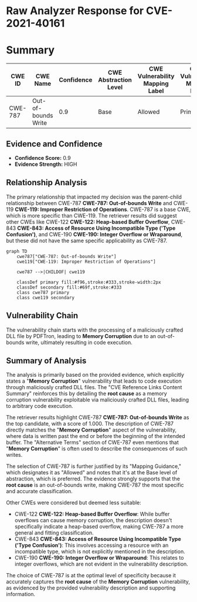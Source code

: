 # Raw Analyzer Response for CVE-2021-40161

# Summary
| CWE ID    | CWE Name                        | Confidence | CWE Abstraction Level | CWE Vulnerability Mapping Label | CWE-Vulnerability Mapping Notes |
| --------- | ------------------------------- | ---------- | --------------------- | ------------------------------- | ------------------------------- |
| CWE-787   | Out-of-bounds Write             | 0.9        | Base                  | Allowed                        | Primary CWE                     |

## Evidence and Confidence

*   **Confidence Score:** 0.9
*   **Evidence Strength:** HIGH

## Relationship Analysis
The primary relationship that impacted my decision was the parent-child relationship between CWE-787 **CWE-787: Out-of-bounds Write** and CWE-119 **CWE-119: Improper Restriction of Operations**. CWE-787 is a base CWE, which is more specific than CWE-119. The retriever results did suggest other CWEs like CWE-122 **CWE-122: Heap-based Buffer Overflow**, CWE-843 **CWE-843: Access of Resource Using Incompatible Type ('Type Confusion')**, and CWE-190 **CWE-190: Integer Overflow or Wraparound**, but these did not have the same specific applicability as CWE-787.

```mermaid
graph TD
    cwe787["CWE-787: Out-of-bounds Write"]
    cwe119["CWE-119: Improper Restriction of Operations"]

    cwe787 -->|CHILDOF| cwe119

    classDef primary fill:#f96,stroke:#333,stroke-width:2px
    classDef secondary fill:#69f,stroke:#333
    class cwe787 primary
    class cwe119 secondary
```

## Vulnerability Chain
The vulnerability chain starts with the processing of a maliciously crafted DLL file by PDFTron, leading to **Memory Corruption** due to an out-of-bounds write, ultimately resulting in code execution.

## Summary of Analysis
The analysis is primarily based on the provided evidence, which explicitly states a "**Memory Corruption**" vulnerability that leads to code execution through maliciously crafted DLL files. The "CVE Reference Links Content Summary" reinforces this by detailing the **root cause** as a memory corruption vulnerability exploitable via maliciously crafted DLL files, leading to arbitrary code execution.

The retriever results highlight CWE-787 **CWE-787: Out-of-bounds Write** as the top candidate, with a score of 1.000. The description of CWE-787 directly matches the "**Memory Corruption**" aspect of the vulnerability, where data is written past the end or before the beginning of the intended buffer. The "Alternative Terms" section of CWE-787 even mentions that "**Memory Corruption**" is often used to describe the consequences of such writes.

The selection of CWE-787 is further justified by its "Mapping Guidance," which designates it as "Allowed" and notes that it's at the Base level of abstraction, which is preferred. The evidence strongly supports that the **root cause** is an out-of-bounds write, making CWE-787 the most specific and accurate classification.

Other CWEs were considered but deemed less suitable:

*   CWE-122 **CWE-122: Heap-based Buffer Overflow**: While buffer overflows can cause memory corruption, the description doesn't specifically indicate a heap-based overflow, making CWE-787 a more general and fitting classification.
*   CWE-843 **CWE-843: Access of Resource Using Incompatible Type ('Type Confusion')**: This involves accessing a resource with an incompatible type, which is not explicitly mentioned in the description.
*   CWE-190 **CWE-190: Integer Overflow or Wraparound**: This relates to integer overflows, which are not evident in the vulnerability description.

The choice of CWE-787 is at the optimal level of specificity because it accurately captures the **root cause** of the **Memory Corruption** vulnerability, as evidenced by the provided vulnerability description and supporting information.
